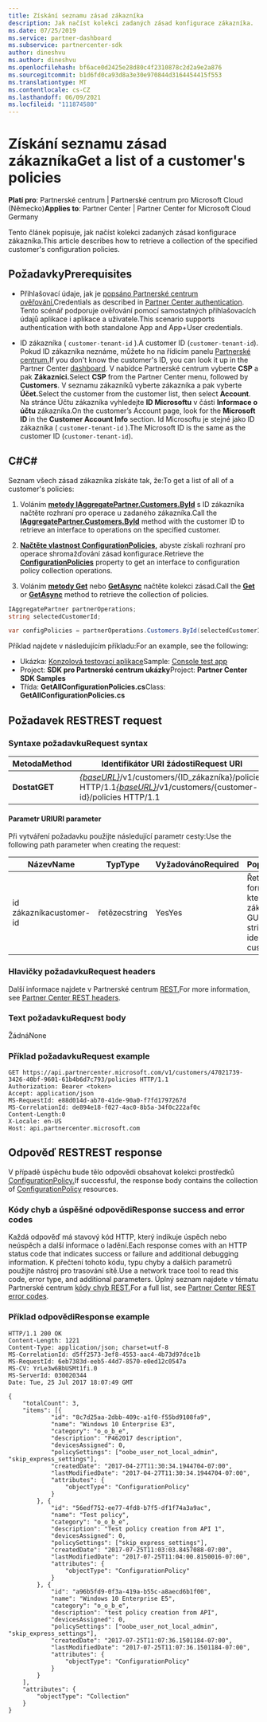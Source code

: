 ```yaml
---
title: Získání seznamu zásad zákazníka
description: Jak načíst kolekci zadaných zásad konfigurace zákazníka.
ms.date: 07/25/2019
ms.service: partner-dashboard
ms.subservice: partnercenter-sdk
author: dineshvu
ms.author: dineshvu
ms.openlocfilehash: bf6ace0d2425e28d80c4f2310878c2d2a9e2a876
ms.sourcegitcommit: b1d6fd0ca93d8a3e30e970844d3164454415f553
ms.translationtype: MT
ms.contentlocale: cs-CZ
ms.lasthandoff: 06/09/2021
ms.locfileid: "111874580"
---
```

# <a name="get-a-list-of-a-customers-policies"></a><span data-ttu-id="8c4c1-103">Získání seznamu zásad zákazníka</span><span class="sxs-lookup"><span data-stu-id="8c4c1-103">Get a list of a customer's policies</span></span>

<span data-ttu-id="8c4c1-104">**Platí pro**: Partnerské centrum | Partnerské centrum pro Microsoft Cloud (Německo)</span><span class="sxs-lookup"><span data-stu-id="8c4c1-104">**Applies to**: Partner Center | Partner Center for Microsoft Cloud Germany</span></span>

<span data-ttu-id="8c4c1-105">Tento článek popisuje, jak načíst kolekci zadaných zásad konfigurace zákazníka.</span><span class="sxs-lookup"><span data-stu-id="8c4c1-105">This article describes how to retrieve a collection of the specified customer's configuration policies.</span></span>

## <a name="prerequisites"></a><span data-ttu-id="8c4c1-106">Požadavky</span><span class="sxs-lookup"><span data-stu-id="8c4c1-106">Prerequisites</span></span>

- <span data-ttu-id="8c4c1-107">Přihlašovací údaje, jak je [popsáno Partnerské centrum ověřování.](partner-center-authentication.md)</span><span class="sxs-lookup"><span data-stu-id="8c4c1-107">Credentials as described in [Partner Center authentication](partner-center-authentication.md).</span></span> <span data-ttu-id="8c4c1-108">Tento scénář podporuje ověřování pomocí samostatných přihlašovacích údajů aplikace i aplikace a uživatele.</span><span class="sxs-lookup"><span data-stu-id="8c4c1-108">This scenario supports authentication with both standalone App and App+User credentials.</span></span>

- <span data-ttu-id="8c4c1-109">ID zákazníka ( `customer-tenant-id` ).</span><span class="sxs-lookup"><span data-stu-id="8c4c1-109">A customer ID (`customer-tenant-id`).</span></span> <span data-ttu-id="8c4c1-110">Pokud ID zákazníka neznáme, můžete ho na řídicím panelu [Partnerské centrum.](https://partner.microsoft.com/dashboard)</span><span class="sxs-lookup"><span data-stu-id="8c4c1-110">If you don't know the customer's ID, you can look it up in the Partner Center [dashboard](https://partner.microsoft.com/dashboard).</span></span> <span data-ttu-id="8c4c1-111">V nabídce Partnerské centrum vyberte **CSP** a pak **Zákazníci.**</span><span class="sxs-lookup"><span data-stu-id="8c4c1-111">Select **CSP** from the Partner Center menu, followed by **Customers**.</span></span> <span data-ttu-id="8c4c1-112">V seznamu zákazníků vyberte zákazníka a pak vyberte **Účet.**</span><span class="sxs-lookup"><span data-stu-id="8c4c1-112">Select the customer from the customer list, then select **Account**.</span></span> <span data-ttu-id="8c4c1-113">Na stránce Účtu zákazníka vyhledejte **ID Microsoftu** v části **Informace o účtu** zákazníka.</span><span class="sxs-lookup"><span data-stu-id="8c4c1-113">On the customer’s Account page, look for the **Microsoft ID** in the **Customer Account Info** section.</span></span> <span data-ttu-id="8c4c1-114">Id Microsoftu je stejné jako ID zákazníka ( `customer-tenant-id` ).</span><span class="sxs-lookup"><span data-stu-id="8c4c1-114">The Microsoft ID is the same as the customer ID  (`customer-tenant-id`).</span></span>

## <a name="c"></a><span data-ttu-id="8c4c1-115">C\#</span><span class="sxs-lookup"><span data-stu-id="8c4c1-115">C\#</span></span>

<span data-ttu-id="8c4c1-116">Seznam všech zásad zákazníka získáte tak, že:</span><span class="sxs-lookup"><span data-stu-id="8c4c1-116">To get a list of all of a customer's policies:</span></span>

1. <span data-ttu-id="8c4c1-117">Voláním [**metody IAggregatePartner.Customers.ById**](/dotnet/api/microsoft.store.partnercenter.customers.icustomercollection.byid) s ID zákazníka načtěte rozhraní pro operace u zadaného zákazníka.</span><span class="sxs-lookup"><span data-stu-id="8c4c1-117">Call the [**IAggregatePartner.Customers.ById**](/dotnet/api/microsoft.store.partnercenter.customers.icustomercollection.byid) method with the customer ID to retrieve an interface to operations on the specified customer.</span></span>

2. <span data-ttu-id="8c4c1-118">[**Načtěte vlastnost ConfigurationPolicies,**](/dotnet/api/microsoft.store.partnercenter.customers.icustomer.configurationpolicies) abyste získali rozhraní pro operace shromažďování zásad konfigurace.</span><span class="sxs-lookup"><span data-stu-id="8c4c1-118">Retrieve the [**ConfigurationPolicies**](/dotnet/api/microsoft.store.partnercenter.customers.icustomer.configurationpolicies) property to get an interface to configuration policy collection operations.</span></span>
3. <span data-ttu-id="8c4c1-119">Voláním [**metody Get**](/dotnet/api/microsoft.store.partnercenter.devicesdeployment.iconfigurationpolicycollection.get) nebo [**GetAsync**](/dotnet/api/microsoft.store.partnercenter.devicesdeployment.iconfigurationpolicycollection.getasync) načtěte kolekci zásad.</span><span class="sxs-lookup"><span data-stu-id="8c4c1-119">Call the [**Get**](/dotnet/api/microsoft.store.partnercenter.devicesdeployment.iconfigurationpolicycollection.get) or [**GetAsync**](/dotnet/api/microsoft.store.partnercenter.devicesdeployment.iconfigurationpolicycollection.getasync) method to retrieve the collection of policies.</span></span>

``` csharp
IAggregatePartner partnerOperations;
string selectedCustomerId;

var configPolicies = partnerOperations.Customers.ById(selectedCustomerId).ConfigurationPolicies.Get();
```

<span data-ttu-id="8c4c1-120">Příklad najdete v následujícím příkladu:</span><span class="sxs-lookup"><span data-stu-id="8c4c1-120">For an example, see the following:</span></span>

- <span data-ttu-id="8c4c1-121">Ukázka: [Konzolová testovací aplikace](console-test-app.md)</span><span class="sxs-lookup"><span data-stu-id="8c4c1-121">Sample: [Console test app](console-test-app.md)</span></span>
- <span data-ttu-id="8c4c1-122">Project: **SDK pro Partnerské centrum ukázky**</span><span class="sxs-lookup"><span data-stu-id="8c4c1-122">Project: **Partner Center SDK Samples**</span></span>
- <span data-ttu-id="8c4c1-123">Třída: **GetAllConfigurationPolicies.cs**</span><span class="sxs-lookup"><span data-stu-id="8c4c1-123">Class: **GetAllConfigurationPolicies.cs**</span></span>

## <a name="rest-request"></a><span data-ttu-id="8c4c1-124">Požadavek REST</span><span class="sxs-lookup"><span data-stu-id="8c4c1-124">REST request</span></span>

### <a name="request-syntax"></a><span data-ttu-id="8c4c1-125">Syntaxe požadavku</span><span class="sxs-lookup"><span data-stu-id="8c4c1-125">Request syntax</span></span>

| <span data-ttu-id="8c4c1-126">Metoda</span><span class="sxs-lookup"><span data-stu-id="8c4c1-126">Method</span></span>  | <span data-ttu-id="8c4c1-127">Identifikátor URI žádosti</span><span class="sxs-lookup"><span data-stu-id="8c4c1-127">Request URI</span></span>                                                                              |
|---------|------------------------------------------------------------------------------------------|
| <span data-ttu-id="8c4c1-128">**Dostat**</span><span class="sxs-lookup"><span data-stu-id="8c4c1-128">**GET**</span></span> | <span data-ttu-id="8c4c1-129">[*{baseURL}*](partner-center-rest-urls.md)/v1/customers/{ID_zákazníka}/policies HTTP/1.1</span><span class="sxs-lookup"><span data-stu-id="8c4c1-129">[*{baseURL}*](partner-center-rest-urls.md)/v1/customers/{customer-id}/policies HTTP/1.1</span></span> |

#### <a name="uri-parameter"></a><span data-ttu-id="8c4c1-130">Parametr URI</span><span class="sxs-lookup"><span data-stu-id="8c4c1-130">URI parameter</span></span>

<span data-ttu-id="8c4c1-131">Při vytváření požadavku použijte následující parametr cesty:</span><span class="sxs-lookup"><span data-stu-id="8c4c1-131">Use the following path parameter when creating the request:</span></span>

| <span data-ttu-id="8c4c1-132">Název</span><span class="sxs-lookup"><span data-stu-id="8c4c1-132">Name</span></span>        | <span data-ttu-id="8c4c1-133">Typ</span><span class="sxs-lookup"><span data-stu-id="8c4c1-133">Type</span></span>   | <span data-ttu-id="8c4c1-134">Vyžadováno</span><span class="sxs-lookup"><span data-stu-id="8c4c1-134">Required</span></span> | <span data-ttu-id="8c4c1-135">Popis</span><span class="sxs-lookup"><span data-stu-id="8c4c1-135">Description</span></span>                                           |
|-------------|--------|----------|-------------------------------------------------------|
| <span data-ttu-id="8c4c1-136">id zákazníka</span><span class="sxs-lookup"><span data-stu-id="8c4c1-136">customer-id</span></span> | <span data-ttu-id="8c4c1-137">řetězec</span><span class="sxs-lookup"><span data-stu-id="8c4c1-137">string</span></span> | <span data-ttu-id="8c4c1-138">Yes</span><span class="sxs-lookup"><span data-stu-id="8c4c1-138">Yes</span></span>      | <span data-ttu-id="8c4c1-139">Řetězec ve formátu GUID, který identifikuje zákazníka.</span><span class="sxs-lookup"><span data-stu-id="8c4c1-139">A GUID-formatted string that identifies the customer.</span></span> |

### <a name="request-headers"></a><span data-ttu-id="8c4c1-140">Hlavičky požadavku</span><span class="sxs-lookup"><span data-stu-id="8c4c1-140">Request headers</span></span>

<span data-ttu-id="8c4c1-141">Další informace najdete v Partnerské centrum [REST.](headers.md)</span><span class="sxs-lookup"><span data-stu-id="8c4c1-141">For more information, see [Partner Center REST headers](headers.md).</span></span>

### <a name="request-body"></a><span data-ttu-id="8c4c1-142">Text požadavku</span><span class="sxs-lookup"><span data-stu-id="8c4c1-142">Request body</span></span>

<span data-ttu-id="8c4c1-143">Žádná</span><span class="sxs-lookup"><span data-stu-id="8c4c1-143">None</span></span>

### <a name="request-example"></a><span data-ttu-id="8c4c1-144">Příklad požadavku</span><span class="sxs-lookup"><span data-stu-id="8c4c1-144">Request example</span></span>

```http
GET https://api.partnercenter.microsoft.com/v1/customers/47021739-3426-40bf-9601-61b4b6d7c793/policies HTTP/1.1
Authorization: Bearer <token>
Accept: application/json
MS-RequestId: e88d014d-ab70-41de-90a0-f7fd1797267d
MS-CorrelationId: de894e18-f027-4ac0-8b5a-34f0c222af0c
Content-Length:0
X-Locale: en-US
Host: api.partnercenter.microsoft.com
```

## <a name="rest-response"></a><span data-ttu-id="8c4c1-145">Odpověď REST</span><span class="sxs-lookup"><span data-stu-id="8c4c1-145">REST response</span></span>

<span data-ttu-id="8c4c1-146">V případě úspěchu bude tělo odpovědi obsahovat kolekci prostředků [ConfigurationPolicy.](device-deployment-resources.md#configurationpolicy)</span><span class="sxs-lookup"><span data-stu-id="8c4c1-146">If successful, the response body contains the collection of [ConfigurationPolicy](device-deployment-resources.md#configurationpolicy) resources.</span></span>

### <a name="response-success-and-error-codes"></a><span data-ttu-id="8c4c1-147">Kódy chyb a úspěšné odpovědi</span><span class="sxs-lookup"><span data-stu-id="8c4c1-147">Response success and error codes</span></span>

<span data-ttu-id="8c4c1-148">Každá odpověď má stavový kód HTTP, který indikuje úspěch nebo neúspěch a další informace o ladění.</span><span class="sxs-lookup"><span data-stu-id="8c4c1-148">Each response comes with an HTTP status code that indicates success or failure and additional debugging information.</span></span> <span data-ttu-id="8c4c1-149">K přečtení tohoto kódu, typu chyby a dalších parametrů použijte nástroj pro trasování sítě.</span><span class="sxs-lookup"><span data-stu-id="8c4c1-149">Use a network trace tool to read this code, error type, and additional parameters.</span></span> <span data-ttu-id="8c4c1-150">Úplný seznam najdete v tématu Partnerské centrum [kódy chyb REST.](error-codes.md)</span><span class="sxs-lookup"><span data-stu-id="8c4c1-150">For a full list, see [Partner Center REST error codes](error-codes.md).</span></span>

### <a name="response-example"></a><span data-ttu-id="8c4c1-151">Příklad odpovědi</span><span class="sxs-lookup"><span data-stu-id="8c4c1-151">Response example</span></span>

```http
HTTP/1.1 200 OK
Content-Length: 1221
Content-Type: application/json; charset=utf-8
MS-CorrelationId: d5ff2573-3ef8-4553-aac4-4b73d97dce1b
MS-RequestId: 6eb7383d-eeb5-44d7-8570-e0ed12c0547a
MS-CV: YrLe3w6BbUSMt1fi.0
MS-ServerId: 030020344
Date: Tue, 25 Jul 2017 18:07:49 GMT

{
    "totalCount": 3,
    "items": [{
            "id": "8c7d25aa-2dbb-409c-a1f0-f55bd9108fa9",
            "name": "Windows 10 Enterprise E3",
            "category": "o_o_b_e",
            "description": "P462017 description",
            "devicesAssigned": 0,
            "policySettings": ["oobe_user_not_local_admin", "skip_express_settings"],
            "createdDate": "2017-04-27T11:30:34.1944704-07:00",
            "lastModifiedDate": "2017-04-27T11:30:34.1944704-07:00",
            "attributes": {
                "objectType": "ConfigurationPolicy"
            }
        }, {
            "id": "56edf752-ee77-4fd8-b7f5-df1f74a3a9ac",
            "name": "Test policy",
            "category": "o_o_b_e",
            "description": "Test policy creation from API 1",
            "devicesAssigned": 0,
            "policySettings": ["skip_express_settings"],
            "createdDate": "2017-07-25T11:03:03.8457088-07:00",
            "lastModifiedDate": "2017-07-25T11:04:00.8150016-07:00",
            "attributes": {
                "objectType": "ConfigurationPolicy"
            }
        }, {
            "id": "a96b5fd9-0f3a-419a-b55c-a8aecd6b1f00",
            "name": "Windows 10 Enterprise E5",
            "category": "o_o_b_e",
            "description": "test policy creation from API",
            "devicesAssigned": 0,
            "policySettings": ["oobe_user_not_local_admin", "skip_express_settings"],
            "createdDate": "2017-07-25T11:07:36.1501184-07:00",
            "lastModifiedDate": "2017-07-25T11:07:36.1501184-07:00",
            "attributes": {
                "objectType": "ConfigurationPolicy"
            }
        }
    ],
    "attributes": {
        "objectType": "Collection"
    }
}
```
